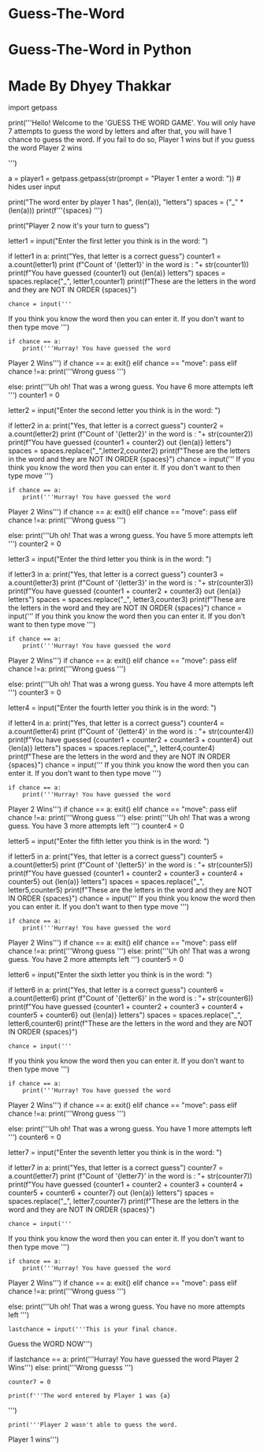 # Guess-The-Word
# Guess-The-Word in Python
# Made By Dhyey Thakkar

import getpass

print('''Hello! Welcome to the 'GUESS THE WORD GAME'.
You will only have 7 attempts to guess the word by letters
and after that, you will have 1 chance to guess the word.
If you fail to do so, Player 1 wins
but if you guess the word Player 2 wins

''')

a = player1 = getpass.getpass(str(prompt = "Player 1 enter a word: "))  # hides user input

print("The word enter by player 1 has", (len(a)), "letters")
spaces = ("_" * (len(a)))
print(f'''{spaces}
''')

print("Player 2 now it's your turn to guess")

letter1 = input("Enter the first letter you think is in the word: ")

if letter1 in a:
    print("Yes, that letter is a correct guess")
    counter1 = a.count(letter1)
    print (f"Count of '{letter1}' in the word is : "+  str(counter1))
    print(f"You have guessed {counter1} out {len(a)} letters")
    spaces = spaces.replace("_", letter1,counter1)
    print(f"These are the letters in the word and they are NOT IN ORDER {spaces}")

    chance = input('''
If you think you know the word then you can enter it.
If you don't want to then type move
''')

    if chance == a:
        print('''Hurray! You have guessed the word
Player 2 Wins''')
        if chance == a:
            exit()
    elif chance == "move":
        pass
    elif chance !=a:
        print('''Wrong guess
''')


else:
    print('''Uh oh! That was a wrong guess.
You have 6 more attempts left
''')
    counter1 = 0


letter2 = input("Enter the second letter you think is in the word: ")

if letter2 in a:
    print("Yes, that letter is a correct guess")
    counter2 = a.count(letter2)
    print (f"Count of '{letter2}' in the word is : "+  str(counter2))
    print(f"You have guessed {counter1 + counter2} out {len(a)} letters")
    spaces = spaces.replace("_",letter2,counter2)
    print(f"These are the letters in the word and they are NOT IN ORDER {spaces}")
    chance = input('''
If you think you know the word then you can enter it.
If you don't want to then type move
''')

    if chance == a:
        print('''Hurray! You have guessed the word
Player 2 Wins''')
        if chance == a:
            exit()
    elif chance == "move":
        pass
    elif chance !=a:
        print('''Wrong guess
''')

else:
    print('''Uh oh! That was a wrong guess.
You have 5 more attempts left
''')
    counter2 = 0

letter3 = input("Enter the third letter you think is in the word: ")

if letter3 in a:
    print("Yes, that letter is a correct guess")
    counter3 = a.count(letter3)
    print (f"Count of '{letter3}' in the word is : "+  str(counter3))
    print(f"You have guessed {counter1 + counter2 + counter3} out {len(a)} letters")
    spaces = spaces.replace("_", letter3,counter3)
    print(f"These are the letters in the word and they are NOT IN ORDER {spaces}")
    chance = input('''
If you think you know the word then you can enter it.
If you don't want to then type move
''')

    if chance == a:
        print('''Hurray! You have guessed the word
Player 2 Wins''')
        if chance == a:
            exit()
    elif chance == "move":
        pass
    elif chance !=a:
        print('''Wrong guess
''')

else:
    print('''Uh oh! That was a wrong guess.
You have 4 more attempts left
''')
    counter3 = 0

letter4 = input("Enter the fourth letter you think is in the word: ")

if letter4 in a:
    print("Yes, that letter is a correct guess")
    counter4 = a.count(letter4)
    print (f"Count of '{letter4}' in the word is : "+  str(counter4))
    print(f"You have guessed {counter1 + counter2 + counter3 + counter4} out {len(a)} letters")
    spaces = spaces.replace("_", letter4,counter4)
    print(f"These are the letters in the word and they are NOT IN ORDER {spaces}")
    chance = input('''
If you think you know the word then you can enter it.
If you don't want to then type move
''')

    if chance == a:
        print('''Hurray! You have guessed the word
Player 2 Wins''')
        if chance == a:
            exit()
    elif chance == "move":
        pass
    elif chance !=a:
        print('''Wrong guess
''')
else:
    print('''Uh oh! That was a wrong guess.
You have 3 more attempts left
''')
    counter4 = 0

letter5 = input("Enter the fifth letter you think is in the word: ")

if letter5 in a:
    print("Yes, that letter is a correct guess")
    counter5 = a.count(letter5)
    print (f"Count of '{letter5}' in the word is : "+  str(counter5))
    print(f"You have guessed {counter1 + counter2 + counter3 + counter4 + counter5} out {len(a)} letters")
    spaces = spaces.replace("_", letter5,counter5)
    print(f"These are the letters in the word and they are NOT IN ORDER {spaces}")
    chance = input('''
If you think you know the word then you can enter it.
If you don't want to then type move
''')

    if chance == a:
        print('''Hurray! You have guessed the word
Player 2 Wins''')
        if chance == a:
            exit()
    elif chance == "move":
        pass
    elif chance !=a:
        print('''Wrong guess
''')
else:
    print('''Uh oh! That was a wrong guess.
You have 2 more attempts left
''')
    counter5 = 0

letter6 = input("Enter the sixth letter you think is in the word: ")

if letter6 in a:
    print("Yes, that letter is a correct guess")
    counter6 = a.count(letter6)
    print (f"Count of '{letter6}' in the word is : "+  str(counter6))
    print(f"You have guessed {counter1 + counter2 + counter3 + counter4 + counter5 + counter6} out {len(a)} letters")
    spaces = spaces.replace("_", letter6,counter6)
    print(f"These are the letters in the word and they are NOT IN ORDER {spaces}")

    chance = input('''
If you think you know the word then you can enter it.
If you don't want to then type move
''')

    if chance == a:
        print('''Hurray! You have guessed the word
Player 2 Wins''')
        if chance == a:
            exit()
    elif chance == "move":
        pass
    elif chance !=a:
        print('''Wrong guess
''')


else:
    print('''Uh oh! That was a wrong guess.
You have 1 more attempts left
''')
    counter6 = 0

letter7 = input("Enter the seventh letter you think is in the word: ")

if letter7 in a:
    print("Yes, that letter is a correct guess")
    counter7 = a.count(letter7)
    print (f"Count of '{letter7}' in the word is : "+  str(counter7))
    print(f"You have guessed {counter1 + counter2 + counter3 + counter4 + counter5 + counter6 + counter7} out {len(a)} letters")
    spaces = spaces.replace("_", letter7,counter7)
    print(f"These are the letters in the word and they are NOT IN ORDER {spaces}")

    chance = input('''
If you think you know the word then you can enter it.
If you don't want to then type move
''')

    if chance == a:
        print('''Hurray! You have guessed the word
Player 2 Wins''')
        if chance == a:
            exit()
    elif chance == "move":
        pass
    elif chance !=a:
        print('''Wrong guess
''')


else:
    print('''Uh oh! That was a wrong guess.
You have no more attempts left
''')

    lastchance = input('''This is your final chance.
Guess the WORD NOW''')

if lastchance == a:
    print('''Hurray! You have guessed the word
Player 2 Wins''')
else:
    print('''Wrong guesss
''')

    counter7 = 0

    print(f'''The word entered by Player 1 was {a}
''')

    print('''Player 2 wasn't able to guess the word.
Player 1 wins''')
